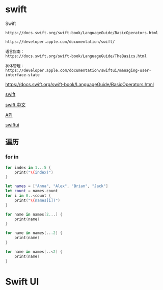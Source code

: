 # swift

Swift

```
https://docs.swift.org/swift-book/LanguageGuide/BasicOperators.html

https://developer.apple.com/documentation/swift/

语言指南：
https://docs.swift.org/swift-book/LanguageGuide/TheBasics.html

状体管理：
https://developer.apple.com/documentation/swiftui/managing-user-interface-state
```

https://docs.swift.org/swift-book/LanguageGuide/BasicOperators.html

[swift](https://developer.apple.com/documentation/swift/)

[swift 中文](https://swiftgg.gitbook.io/swift/)

[API](https://developer.apple.com/documentation/foundation/)

[swiftui](https://developer.apple.com/documentation/swiftui)

## 遍历

### for in

```swift
for index in 1...5 {
    print("\(index)")
}

let names = ["Anna", "Alex", "Brian", "Jack"]
let count = names.count
for i in 0..<count {
    print("\(names[i])")
}

for name in names[2...] {
    print(name)
}

for name in names[...2] {
    print(name)
}

for name in names[..<2] {
    print(name)
}
```

# Swift UI

```

```

